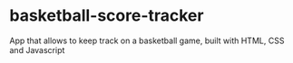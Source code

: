 # basketball-score-tracker
App that allows to keep track on a basketball game, built with HTML, CSS and Javascript
